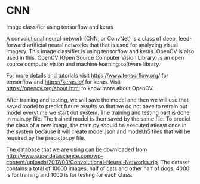 # CNN
Image classifier using tensorflow and keras

A convolutional neural network (CNN, or ConvNet) is a class of deep, feed-forward artificial neural networks that that is used for analyzing visual imagery.
This image classifier is using tensorflow and keras. OpenCV is also used in this.
OpenCV (Open Source Computer Vision Library) is an open source computer vision and machine learning software library. 

For more details and tutorials visit https://www.tensorflow.org/ for tensorflow and https://keras.io/ for keras. Visit https://opencv.org/about.html to know more about OpenCV.


After training and testing, we will save the model and then we will use that saved model to predict future results so that we do not have to retrain out model everytime we start out system.
The training and testing part is done in main.py file. The trained model is then saved by the same file. To predict the class of a new image, the main.py should be executed atleast once in the system because it will create model.json and model.h5 files that will be required by the predictor.py file.

The database that we are using can be downloaded from http://www.superdatascience.com/wp-content/uploads/2017/03/Convolutional-Neural-Networks.zip. The dataset contains a total of 10000 images, half of cats and other half of dogs. 4000 is for training and 1000 is for testing for each class.
